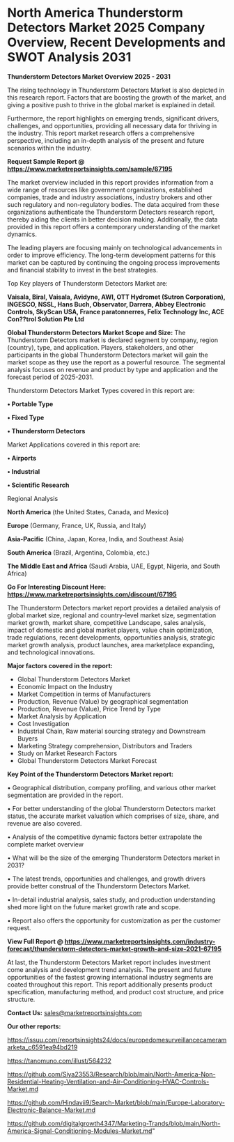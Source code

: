 # North America Thunderstorm Detectors Market 2025 Company Overview, Recent Developments and SWOT Analysis 2031

<Strong> Thunderstorm Detectors Market Overview 2025 - 2031</strong>

The rising technology in Thunderstorm Detectors Market is also depicted in this research report. Factors that are boosting the growth of the market, and giving a positive push to thrive in the global market is explained in detail.

Furthermore, the report highlights on emerging trends, significant drivers, challenges, and opportunities, providing all necessary data for thriving in the industry. This report market research offers a comprehensive perspective, including an in-depth analysis of the present and future scenarios within the industry.

<strong>Request Sample Report @ <a href=https://www.marketreportsinsights.com/sample/67195>https://www.marketreportsinsights.com/sample/67195</a></strong>

The market overview included in this report provides information from a wide range of resources like government organizations, established companies, trade and industry associations, industry brokers and other such regulatory and non-regulatory bodies. The data acquired from these organizations authenticate the Thunderstorm Detectors research report, thereby aiding the clients in better decision making. Additionally, the data provided in this report offers a contemporary understanding of the market dynamics.

The leading players are focusing mainly on technological advancements in order to improve efficiency. The long-term development patterns for this market can be captured by continuing the ongoing process improvements and financial stability to invest in the best strategies.

Top Key players of Thunderstorm Detectors Market are:

<strong>Vaisala, Biral, Vaisala, Avidyne, AWI, OTT Hydromet (Sutron Corporation), INGESCO, NSSL, Hans Buch, Observator, Darrera, Abbey Electronic Controls, SkyScan USA, France paratonnerres, Felix Technology Inc, ACE Con??trol Solution Pte Ltd</strong>

<strong><b>Global Thunderstorm Detectors Market Scope and Size:</b></strong>
The Thunderstorm Detectors market is declared segment by company, region (country), type, and application. Players, stakeholders, and other participants in the global Thunderstorm Detectors market will gain the market scope as they use the report as a powerful resource. The segmental analysis focuses on revenue and product by type and application and the forecast period of 2025-2031.

Thunderstorm Detectors Market Types covered in this report are:

<strong>• Portable Type

• Fixed Type

• Thunderstorm Detectors</strong>

Market Applications covered in this report are:

<strong>• Airports

• Industrial

• Scientific Research</strong> 

Regional Analysis

<strong>North America</strong> (the United States, Canada, and Mexico)

<strong>Europe</strong> (Germany, France, UK, Russia, and Italy)

<strong>Asia-Pacific</strong> (China, Japan, Korea, India, and Southeast Asia)

<strong>South America</strong> (Brazil, Argentina, Colombia, etc.)

<strong>The Middle East and Africa</strong> (Saudi Arabia, UAE, Egypt, Nigeria, and South Africa)

<strong>Go For Interesting Discount Here: <a href=https://www.marketreportsinsights.com/discount/67195>https://www.marketreportsinsights.com/discount/67195</a></strong>

The Thunderstorm Detectors market report provides a detailed analysis of global market size, regional and country-level market size, segmentation market growth, market share, competitive Landscape, sales analysis, impact of domestic and global market players, value chain optimization, trade regulations, recent developments, opportunities analysis, strategic market growth analysis, product launches, area marketplace expanding, and technological innovations.

<strong><b>Major factors covered in the report:</b></strong>
<ul>
  <li>Global Thunderstorm Detectors Market </li>
  <li>Economic Impact on the Industry</li>
  <li>Market Competition in terms of Manufacturers</li>
  <li>Production, Revenue (Value) by geographical segmentation</li>
  <li>Production, Revenue (Value), Price Trend by Type</li>
  <li>Market Analysis by Application</li>
  <li>Cost Investigation</li>
  <li>Industrial Chain, Raw material sourcing strategy and Downstream Buyers</li>
  <li>Marketing Strategy comprehension, Distributors and Traders</li>
  <li>Study on Market Research Factors</li>
  <li>Global Thunderstorm Detectors Market Forecast</li>
</ul>

<strong><b>Key Point of the Thunderstorm Detectors Market report:</b></strong>

• Geographical distribution, company profiling, and various other market segmentation are provided in the report.

• For better understanding of the global Thunderstorm Detectors market status, the accurate market valuation which comprises of size, share, and revenue are also covered.

• Analysis of the competitive dynamic factors better extrapolate the complete market overview

• What will be the size of the emerging Thunderstorm Detectors market in 2031?

• The latest trends, opportunities and challenges, and growth drivers provide better construal of the Thunderstorm Detectors Market.

• In-detail industrial analysis, sales study, and production understanding shed more light on the future market growth rate and scope.

• Report also offers the opportunity for customization as per the customer request.

<strong><b>View Full Report @ <a href=https://www.marketreportsinsights.com/industry-forecast/thunderstorm-detectors-market-growth-and-size-2021-67195>https://www.marketreportsinsights.com/industry-forecast/thunderstorm-detectors-market-growth-and-size-2021-67195</a></b></strong>


At last, the Thunderstorm Detectors Market report includes investment come analysis and development trend analysis. The present and future opportunities of the fastest growing international industry segments are coated throughout this report. This report additionally presents product specification, manufacturing method, and product cost structure, and price structure.

<strong>Contact Us:</strong>
sales@marketreportsinsights.com

<strong>Our other reports:</strong>

<a href=https://issuu.com/reportsinsights24/docs/europedomesurveillancecameramarketa_c6591ea94bd219>https://issuu.com/reportsinsights24/docs/europedomesurveillancecameramarketa_c6591ea94bd219</a>

<a href=https://tanomuno.com/illust/564232>https://tanomuno.com/illust/564232</a>

<a href=https://github.com/Siya23553/Research/blob/main/North-America-Non-Residential-Heating-Ventilation-and-Air-Conditioning-HVAC-Controls-Market.md>https://github.com/Siya23553/Research/blob/main/North-America-Non-Residential-Heating-Ventilation-and-Air-Conditioning-HVAC-Controls-Market.md</a>

<a href=https://github.com/Hindavii9/Search-Market/blob/main/Europe-Laboratory-Electronic-Balance-Market.md>https://github.com/Hindavii9/Search-Market/blob/main/Europe-Laboratory-Electronic-Balance-Market.md</a>

<a href=https://github.com/digitalgrowth4347/Marketing-Trands/blob/main/North-America-Signal-Conditioning-Modules-Market.md>https://github.com/digitalgrowth4347/Marketing-Trands/blob/main/North-America-Signal-Conditioning-Modules-Market.md</a>"
